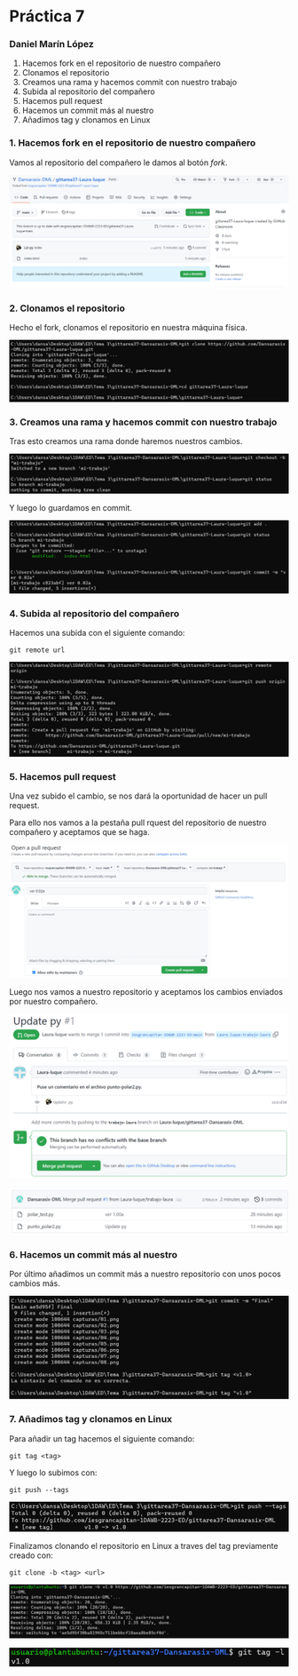 # Práctica 7

### Daniel Marín López

1. Hacemos fork en el repositorio de nuestro compañero
2. Clonamos el repositorio
3. Creamos una rama y hacemos commit con nuestro trabajo
4. Subida al repositorio del compañero
5. Hacemos pull request
6. Hacemos un commit más al nuestro
7. Añadimos tag y clonamos en Linux

### 1. Hacemos fork en el repositorio de nuestro compañero

Vamos al repositorio del compañero le damos al botón *fork*.

![Alt text](capturas/01.png)

### 2. Clonamos el repositorio

Hecho el fork, clonamos el repositorio en nuestra máquina física.

![Alt text](capturas/02.png)

### 3. Creamos una rama y hacemos commit con nuestro trabajo

Tras esto creamos una rama donde haremos nuestros cambios.

![Alt text](capturas/03.png)

Y luego lo guardamos en commit.

![Alt text](capturas/04.png)

### 4. Subida al repositorio del compañero

Hacemos una subida con el siguiente comando:

~~~
git remote url
~~~

![Alt text](capturas/05.png)

### 5. Hacemos pull request

Una vez subido el cambio, se nos dará la oportunidad de hacer un pull request.

Para ello nos vamos a la pestaña pull rquest del repositorio de nuestro compañero y aceptamos que se haga.

![Alt text](capturas/06.png)

Luego nos vamos a nuestro repositorio y aceptamos los cambios enviados por nuestro compañero.

![Alt text](capturas/07.png)

![Alt text](capturas/08.png)

### 6. Hacemos un commit más al nuestro

Por último añadimos un commit más a nuestro repositorio con unos pocos cambios más.

![Alt text](capturas/09.png)

### 7. Añadimos tag y clonamos en Linux

Para añadir un tag hacemos el siguiente comando:

~~~
git tag <tag>
~~~

Y luego lo subimos con:

~~~
git push --tags
~~~

![Alt text](capturas/10.png)

Finalizamos clonando el repositorio en Linux a traves del tag previamente creado con:

~~~
git clone -b <tag> <url>
~~~

![Alt text](capturas/11.png)

![Alt text](capturas/12.png)








